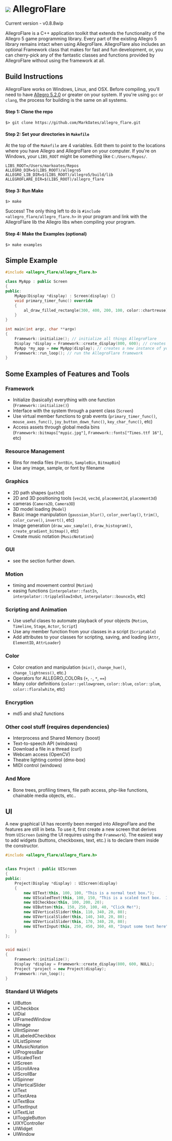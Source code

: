 ![](http://zeoxdesign.com/images/allegro_flare_logo-04.png) AllegroFlare
=============

Current version - v0.8.8wip


AllegroFlare is a C++ application toolkit that extends the functionality of the Allegro 5 game programming library.  Every part of the existing Allegro 5 library remains intact when using AllegroFlare.  AllegroFlare also includes an optional Framework class that makes for fast and fun development, or, you can cherry-pick any of the fantastic classes and functions provided by AllegroFlare without using the framework at all.



Build Instructions
-----------------------------------

AllegroFlare works on Windows, Linux, and OSX.  Before compiling, you'll need to have [Allegro 5.2.0](http://liballeg.org/) or greater on your system.  If you're using `gcc` or `clang`, the process for building is the same on all systems.

#### Step 1: Clone the repo
```
$> git clone https://github.com/MarkOates/allegro_flare.git
```

#### Step 2: Set your directories in `Makefile`
At the top of the `Makefile` are 4 variables.  Edit them to point to the locations where you have Allegro and AllegroFlare on your computer.  If you're on Windows, your `LIBS_ROOT` might be something like `C:/Users/Repos/`.
```
LIBS_ROOT=/Users/markoates/Repos
ALLEGRO_DIR=$(LIBS_ROOT)/allegro5
ALLEGRO_LIB_DIR=$(LIBS_ROOT)/allegro5/build/lib
ALLEGROFLARE_DIR=$(LIBS_ROOT)/allegro_flare
```

#### Step 3: Run Make
```
$> make
```
Success!  The only thing left to do is `#include <allegro_flare/allegro_flare.h>` in your program and link with the AllegroFlare lib the Allegro libs when compiling your program.

#### Step 4: Make the Examples (optional)
```
$> make examples
```



Simple Example
--------------

```cpp
#include <allegro_flare/allegro_flare.h>

class MyApp : public Screen
{
public:
    MyApp(Display *display) : Screen(display) {}
    void primary_timer_func() override
    {
        al_draw_filled_rectangle(300, 400, 200, 100, color::chartreuse);
    }
}

int main(int argc, char **argv)
{
    Framework::initialize(); // initialize all things AllegroFlare
    Display *display = Framework::create_display(800, 600); // creates a new Window
    MyApp *my_app = new MyApp(display); // creates a new instance of your app
    Framework::run_loop(); // run the AllegroFlare framework
}
```



Some Examples of Features and Tools
-----------------------------------

### Framework
- Initialize (basically) everything with one function (`Framework::initialize()`)
- Interface with the system through a parent class (`Screen`)
- Use virtual member functions to grab events (`primary_timer_func()`, `mouse_axes_func()`, `joy_button_down_func()`, `key_char_func()`, etc)
- Access assets through global media bins (`Framework::bitmaps["mypic.jpg"]`, `Framework::fonts["Times.ttf 16"]`, etc)

### Resource Management
- Bins for media files (`FontBin`, `SampleBin`, `BitmapBin`)
- Use any image, sample, or font by filename

### Graphics
- 2D path shapes (`path2d`)
- 2D and 3D positioning tools (`vec2d`, `vec3d`, `placement2d`, `placement3d`)
- cameras (`Camera2D`, `Camera3D`)
- 3D model loading (`Model`)
- Basic image manipulation (`gaussian_blur()`, `color_overlay()`, `trim()`, `color_curve()`, `invert()`, etc)
- Image generation (`draw_wav_sample()`, `draw_histogram()`, `create_gradient_bitmap()`, etc)
- Create music notation (`MusicNotation`)

### GUI
- see the section further down.

### Motion
- timing and movement control (`Motion`)
- easing functions (`interpolator::fastIn`, `interpolator::trippleSlowInOut`, `interpolator::bounceIn`, etc)

### Scripting and Animation
- Use useful clases to automate playback of your objects (`Motion`, `Timeline`, `Stage`, `Actor`, `Script`)
- Use any member function from your classes in a script (`Scriptable`)
- Add attributes to your classes for scripting, saving, and loading (`Attr`, `ElementID`, `AttrLoader`)

### Color
- Color creation and manipulation (`mix()`, `change_hue()`, `change_lightness()`, etc.)
- Operators for ALLEGRO_COLORs (`+`, `-`, `*`, `==`)
- Many color definitions (`color::yellowgreen`, `color::blue`, `color::plum`, `color::floralwhite`, etc)

### Encryption
- md5 and sha2 functions

### Other cool stuff (requires dependencies)
- Interprocess and Shared Memory (boost)
- Text-to-speech API (windows)
- Download a file in a thread (curl)
- Webcam access (OpenCV)
- Theatre lighting control (dmx-box)
- MIDI control (windows)

### And More
- Bone trees, profiling timers, file path access, php-like functions, chainable media objects, etc..



UI
---

A new graphical UI has recently been merged into AllegroFlare and the features are still in beta.  To use it, first create a new screen that derives from `UIScreen` (using the UI requires using the `Framework`).  The easiest way to add widgets (buttons, checkboxes, text, etc.) is to declare them inside the constructor.


```cpp
#include <allegro_flare/allegro_flare.h>


class Project : public UIScreen
{
public:
	Project(Display *display) : UIScreen(display)
	{
		new UIText(this, 100, 100, "This is a normal text box.");
		new UIScaledText(this, 100, 150, "This is a scaled text box.  It renders smoothly when in motion.");
		new UICheckbox(this, 100, 200, 20);
		new UIButton(this, 150, 250, 100, 40, "Click Me!");
		new UIVerticalSlider(this, 110, 340, 20, 80);
		new UIVerticalSlider(this, 140, 340, 20, 80);
		new UIVerticalSlider(this, 170, 340, 20, 80);
		new UITextInput(this, 250, 450, 360, 40, "Input some text here");
	}
};


void main()
{
	Framework::initialize();
	Display *display = Framework::create_display(800, 600, NULL);
	Project *project = new Project(display);
	Framework::run_loop();
}
```

### Standard UI Widgets

* UIButton
* UICheckbox
* UIDial
* UIFramedWindow
* UIImage
* UIIntSpinner
* UILabeledCheckbox
* UIListSpinner
* UIMusicNotation
* UIProgressBar
* UIScaledText
* UIScreen
* UIScrollArea
* UIScrollBar
* UISpinner
* UIVerticalSlider
* UIText
* UITextArea
* UITextBox
* UITextInput
* UITextList
* UIToggleButton
* UIXYController
* UIWidget
* UIWindow




